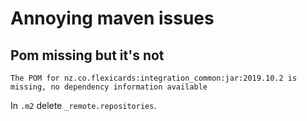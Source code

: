 # Annoying maven issues


## Pom missing but it's not
```
The POM for nz.co.flexicards:integration_common:jar:2019.10.2 is missing, no dependency information available
```

In `.m2` delete `_remote.repositories`.
